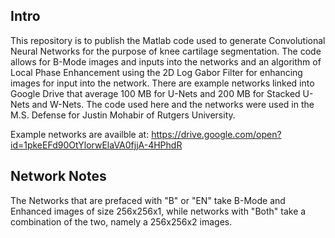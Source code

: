 ## Intro
This repository is to publish the Matlab code used to generate Convolutional Neural Networks for the purpose of knee cartilage segmentation. The code allows for B-Mode images and inputs into the networks and an algorithm of Local Phase Enhancement using the 2D Log Gabor Filter for enhancing images for input into the network. 
There are example networks linked into Google Drive that average 100 MB for U-Nets and 200 MB for Stacked U-Nets and W-Nets. 
The code used here and the networks were used in the M.S. Defense for Justin Mohabir of Rutgers University.

Example networks are availble at: 
https://drive.google.com/open?id=1pkeEFd90OtYlorwElaVA0fjjA-4HPhdR

## Network Notes
The Networks that are prefaced with "B" or "EN" take B-Mode and Enhanced images of size 256x256x1, while networks with "Both" take a combination of the two, namely a 256x256x2 images.
